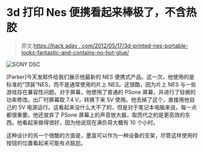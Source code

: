 # 3d 打印 Nes 便携看起来棒极了，不含热胶

> 原文:[https://hack aday . com/2012/05/17/3d-printed-nes-portable-looks-fantastic-and-contains-no-hot-glue/](https://hackaday.com/2012/05/17/3d-printed-nes-portable-looks-fantastic-and-contains-no-hot-glue/)

![](../Images/4a1ce44cc6f741d7af98931331840060.png "SONY DSC")

[Parker]今天发邮件给我们展示他最新的 NES 便携式产品。这一次，他使用的是标准的“顶装”NES，而不是通常使用的片上 NES。这很酷，因为片上 NES 与一些游戏存在兼容性问题。对于屏幕，他使用了普通的 PSone 屏幕，并进行了轻微的功率修改。出厂时屏幕取 7.4 V，转换下来 5V 使用。他去掉了这个，直接用他自己的 5V 电源运行。这看起来没什么大不了的，但是对于笔记本电脑来说，每一点都很重要。他还放弃了 PSone 屏幕上的声音放大器，取而代之的是更高效的东西。他看起来做得很好，因为他说现在满负荷大概有 10 个小时。

这种设计的另一个很酷的方面是，墨盒可以作为一种设备的支架，尽管这样使用时按钮的位置看起来可能有点尴尬。